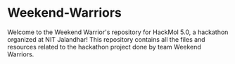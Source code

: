 # Weekend-Warriors
Welcome to the Weekend Warrior's repository for HackMol 5.0, a hackathon organized at NIT Jalandhar! This repository contains all the files and resources related to the hackathon project done by team Weekend Warriors.

